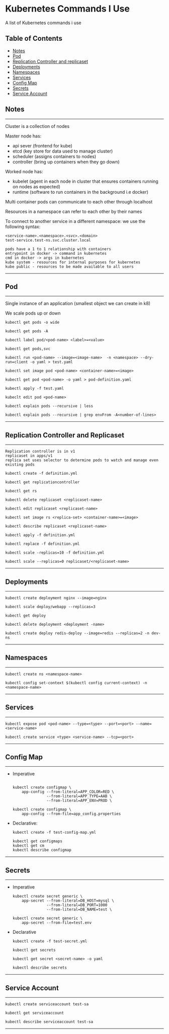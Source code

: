 # Kubernetes Commands I Use

A list of Kubernetes commands i use

## Table of Contents
- [Notes](#notes)
- [Pod](#pod)
- [Replication Controller and replicaset](#replication-controller-and-replicaset)
- [Deployments](#deployments)
- [Namespaces](#namespaces)
- [Services](#services)
- [Config Map](#config-map)
- [Secrets](#secrets)
- [Service Account](#service-account)

## Notes

----

Cluster is a collection of nodes

Master node has:
- api sever  (frontend for kube)
- etcd (key store for data used to manage cluster)
- scheduler  (assigns containers to nodes)
- controller (bring up containers when they go down)

Worked node has:
-  kubelet (agent in each node in cluster that ensures containers running on nodes as expected)
-  runtime (software to run containers in the background i.e docker)

Multi container pods can communicate to each other through localhost

Resources in a namespace can refer to each other by their names

To connect to another service in a different namespace: we use the following syntax:
```
<service-name>.<namespace>.<svc>.<domain>
test-service.test-ns.svc.cluster.local

```

```
pods have a 1 to 1 relationship with containers
entrypoint in docker -> command in kubernetes
cmd in docker -> args in kubernetes
kube system - resources for internal purposes for kubernetes
kube public - resources to be made available to all users
```

----

## Pod

----

Single instance of an application (smallest object we can create in k8)

We scale pods up or down


``` console
kubectl get pods -o wide
```

``` console
kubectl get pods -A
```

```console
kubectl label pod/<pod-name> <label>=<value>
```

``` console
kubectl get pods,svc
```

``` console
kubectl run <pod-name> --image=<image-name>  -n <namespace> --dry-run=client -o yaml > test.yaml
```

```console
kubectl set image pod <pod-name> <container-name>=<image>
```

``` console
kubectl get pod <pod-name> -o yaml > pod-definition.yaml
```

``` console
kubectl apply -f test.yaml
```

``` console
kubeclt edit pod <pod-name>
```

``` console
kubectl explain pods --recursive | less
```

``` console
kubectl explain pods --recursive | grep envFrom -A<number-of-lines>
```

----

## Replication Controller and Replicaset


----

```
Replication controller is in v1
replicaset in apps/v1
replica set uses selector to determine pods to watch and manage even existing pods
```

```console
kubectl create -f definition.yml
```

```console
kubectl get replicationcontroller
```

```console
kubectl get rs
```

```console
kubectl delete replicaset <replicaset-name>
```

```console
kubectl edit replicaset <replicaset-name>
```

```console
kubectl set image rs <replica-set> <container-name>=<image>

```
```console
kubectl describe replicaset <replicaset-name>
```

```console
kubectl apply -f definition.yml  
```

```console
kubectl replace -f definition.yml
```

```console
kubectl scale -replicas=10 -f definition.yml
```

```console
kubectl scale --replicas=0 replicaset/<replicaset-name>
```

----

## Deployments

----

```console
kubectl create deployment nginx --image=nginx 
```

```console
kubectl scale deploy/webapp --replicas=3
```

```console
kubectl get deploy
```

```console
kubectl delete deployment <deployment -name>
```

```console
kubectl create deploy redis-deploy --image=redis --replicas=2 -n dev-ns
```
----

## Namespaces

----

```console
kubectl create ns <namespace-name>
```

```console
kubectl config set-context $(kubectl config current-context) -n <namespace-name>
```

----

## Services

----


```console
kubectl expose pod <pod-name> --type=<type> --port=<port> --name=<service-name>
```

```console
kubectl create service <type> <service-name> --tcp=<port>
```

----

## Config Map

----

- Imperative

    ```console

    kubectl create configmap \ 
        app-config --from-literal=APP_COLOR=RED \
                   --from-literal=APP_TYPE=AAB \
                   --from-literal=APP_ENV=PROD \
    ```

    ```console
    kubectl create configmap \ 
        app-config --from-file=app_config.properties
    ```

- Declarative:

    ```console
    kubectl create -f test-config-map.yml
    ```

    ```console
    kubectl get configmaps
    kubectl get cm
    kubectl describe configmap
    ```

----

## Secrets

----

- Imperative

    ```console
    kubectl create secret generic \
        app-secret --from-literal=DB_HOST=mysql \
                   --from-literal=DB_PORT=1000
                   --from-literal=DB_NAME=test \
    ```

    ```console
    kubectl create secret generic \
        app-secret --from-file=test.env
    ```

- Declarative
    
    ```console
    kubectl create -f test-secret.yml
    ```

    ```console
    kubectl get secrets
    ```

    ```console
    kubectl get secret <secret-name> -o yaml 
    ```

    ```console
    kubectl describe secrets
    ```

----

## Service Account

----

```console
kubectl create serviceaccount test-sa 
```

```console
kubectl get serviceaccount
```

```console
kubectl describe serviceaccount test-sa 
```

----

